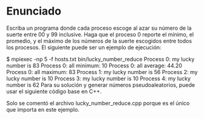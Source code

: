 # Enunciado

Escriba un programa donde cada proceso escoge al azar su número de la suerte entre 00 y 99 inclusive. Haga que el proceso 0 reporte el mínimo, el promedio, y el máximo de los números de la suerte escogidos entre todos los procesos. El siguiente puede ser un ejemplo de ejecución:

$ mpiexec -np 5 -f hosts.txt bin/lucky_number_reduce
Process 0: my lucky number is 83
Process 0: all minimum: 10
Process 0: all average: 44.20
Process 0: all maximum: 83
Process 1: my lucky number is 56
Process 2: my lucky number is 10
Process 3: my lucky number is 10
Process 4: my lucky number is 62
Para su solución y generar números pseudoaleatorios, puede usar el siguiente código base en C++.

Solo se comentó el archivo lucky_number_reduce.cpp porque es el único que importa en este ejemplo.

